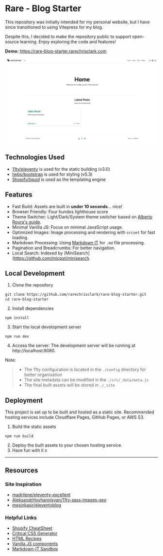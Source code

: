 # Rare - Blog Starter

This repository was initially intended for my personal website, but I have since transitioned to using Vitepress for my blog.

Despite this, I decided to make the repository public to support open-source learning. Enjoy exploring the code and features!

**Demo:** https://rare-blog-starter.rarechrisclark.com

<img src="/screenshot.jpg?raw=true" alt="Rare Blog Starter" width="600" />

## Technologies Used

- [11ty/eleventy](https://github.com/11ty/eleventy) is used for the static building (v3.0)
- [twbs/bootstrap](https://github.com/twbs/bootstrap) is used for styling (v5.3)
- [Shopify/liquid](https://github.com/Shopify/liquid) is used as the templating engine

## Features

- Fast Build: Assets are built in **under 10 seconds**... nice!
- Browser Friendly: Four hundos lighthouse score
- Theme Switcher: Light/Dark/System theme switcher based on [Alberto Roura's guide](https://albertoroura.com/building-a-theme-switcher-for-bootstrap/).
- Minimal Vanilla JS: Focus on minimal JavaScript usage.
- Optimized Images: Image processing and rendering with `srcset` for fast loading.
- Markdown Processing: Using [Markdown IT](https://github.com/markdown-it/markdown-it) for `.md` file processing.
- Pagination and Breadcrumbs: For better navigation.
- Local Search: Indexed by [MiniSearch](https://github.com/micpst/minisearch.

## Local Development

1. Clone the repository
  ```shell
  git clone https://github.com/rarechrisclark/rare-blog-starter.git
  cd rare-blog-starter
  ```
2. Install dependencies
```shell
npm install
```

3. Start the local development server
  ```shell
  npm run dev
  ```
4. Access the server: The development server will be running at http://localhost:8080.

Note:
> - The 11ty configuration is located in the `./config` directory for better organisation
> - The site metadata can be modified in the `./src/_data/meta.js`
> - The final built assets will be stored in `./_site`

## Deployment

This project is set up to be built and hosted as a static site. Recommended hosting services include Cloudflare Pages, GitHub Pages, or AWS S3.

1. Build the static assets
```shell
npm run build
```

2. Deploy the built assets to your chosen hosting service.
3. Have fun with it x

---

## Resources

### Site Inspiration

- [madrilene/eleventy-excellent](https://github.com/madrilene/eleventy-excellent)
- [AleksandrHovhannisyan/11ty-sass-images-seo](https://github.com/AleksandrHovhannisyan/11ty-sass-images-seo)
- [mesinkasir/eleventyblog](https://github.com/mesinkasir/eleventyblog)

### Helpful Links

- [Shopify CheatSheet](https://www.shopify.com/partners/shopify-cheat-sheet)
- [Critical CSS Generator](https://www.corewebvitals.io/tools/critical-css-generator)
- [HTML Recipes](https://htmlrecipes.dev)
- [Vanilla JS components](https://vanillalist.top)
- [Markdown-IT Sandbox](https://markdown-it.github.io)
